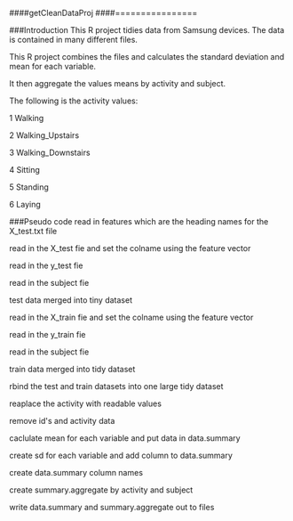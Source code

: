 ####getCleanDataProj
####================

###Introduction
This R project tidies data from Samsung devices. The data is contained in many different files.

This R project combines the files and calculates the standard deviation and mean for each variable.

It then aggregate the values means by activity and subject.

The following is the activity values:

1 Walking

2 Walking_Upstairs

3 Walking_Downstairs

4 Sitting

5 Standing

6 Laying

###Pseudo code
read in features which are the heading names for the X_test.txt file

read in the X_test fie and set the colname using the feature vector

read in the y_test fie

read in the subject fie

test data merged into tiny dataset

read in the X_train fie and set the colname using the feature vector

read in the y_train fie

read in the subject fie

train data merged into tidy dataset

rbind the test and train datasets into one large tidy dataset

reaplace the activity with readable values

remove id's and activity data

caclulate mean for each variable and put data in data.summary

create sd for each variable and add column to data.summary

create data.summary column names

create summary.aggregate by activity and subject

write data.summary and summary.aggregate out to files
